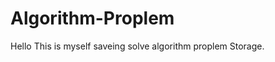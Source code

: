 Algorithm-Proplem
=================
Hello
  This is myself saveing solve algorithm proplem Storage.
